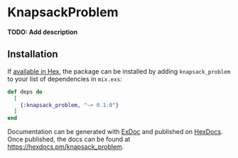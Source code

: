 # KnapsackProblem

**TODO: Add description**

## Installation

If [available in Hex](https://hex.pm/docs/publish), the package can be installed
by adding `knapsack_problem` to your list of dependencies in `mix.exs`:

```elixir
def deps do
  [
    {:knapsack_problem, "~> 0.1.0"}
  ]
end
```

Documentation can be generated with [ExDoc](https://github.com/elixir-lang/ex_doc)
and published on [HexDocs](https://hexdocs.pm). Once published, the docs can
be found at <https://hexdocs.pm/knapsack_problem>.

